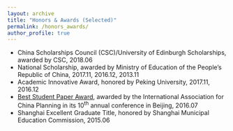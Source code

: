 ```yaml
---
layout: archive
title: "Honors & Awards (Selected)"
permalink: /honors_awards/
author_profile: true
---
```


<!-- {% include base_path %} -->

- China Scholarships Council (CSC)/University of Edinburgh Scholarships, awarded by CSC, 2018.06
- National Scholarship,  awarded by Ministry of Education of the People’s Republic of China, 2017.11, 2016.12, 2013.11
- Academic Innovative Award, honored by Peking University, 2017.11, 2016.12
- [Best Student Paper Award](), awarded by the International Association for China Planning in its 10<sup>th</sup> annual conference in Beijing, 2016.07
- Shanghai Excellent Graduate Title, honored by Shanghai Municipal Education Commission, 2015.06

